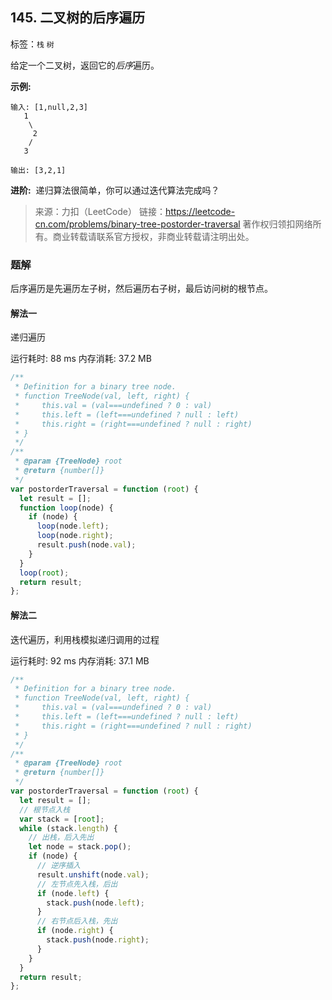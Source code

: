 ## 145. 二叉树的后序遍历

标签：`栈` `树`

给定一个二叉树，返回它的*后序*遍历。

**示例:**

```
输入: [1,null,2,3]
   1
    \
     2
    /
   3

输出: [3,2,1]
```

**进阶:**  递归算法很简单，你可以通过迭代算法完成吗？

> 来源：力扣（LeetCode）
> 链接：https://leetcode-cn.com/problems/binary-tree-postorder-traversal
> 著作权归领扣网络所有。商业转载请联系官方授权，非商业转载请注明出处。

### 题解

后序遍历是先遍历左子树，然后遍历右子树，最后访问树的根节点。

#### 解法一

递归遍历

运行耗时: 88 ms 内存消耗: 37.2 MB

```javascript
/**
 * Definition for a binary tree node.
 * function TreeNode(val, left, right) {
 *     this.val = (val===undefined ? 0 : val)
 *     this.left = (left===undefined ? null : left)
 *     this.right = (right===undefined ? null : right)
 * }
 */
/**
 * @param {TreeNode} root
 * @return {number[]}
 */
var postorderTraversal = function (root) {
  let result = [];
  function loop(node) {
    if (node) {
      loop(node.left);
      loop(node.right);
      result.push(node.val);
    }
  }
  loop(root);
  return result;
};
```

#### 解法二

迭代遍历，利用栈模拟递归调用的过程

运行耗时: 92 ms 内存消耗: 37.1 MB

```javascript
/**
 * Definition for a binary tree node.
 * function TreeNode(val, left, right) {
 *     this.val = (val===undefined ? 0 : val)
 *     this.left = (left===undefined ? null : left)
 *     this.right = (right===undefined ? null : right)
 * }
 */
/**
 * @param {TreeNode} root
 * @return {number[]}
 */
var postorderTraversal = function (root) {
  let result = [];
  // 根节点入栈
  var stack = [root];
  while (stack.length) {
    // 出栈，后入先出
    let node = stack.pop();
    if (node) {
      // 逆序插入
      result.unshift(node.val);
      // 左节点先入栈，后出
      if (node.left) {
        stack.push(node.left);
      }
      // 右节点后入栈，先出
      if (node.right) {
        stack.push(node.right);
      }
    }
  }
  return result;
};
```
